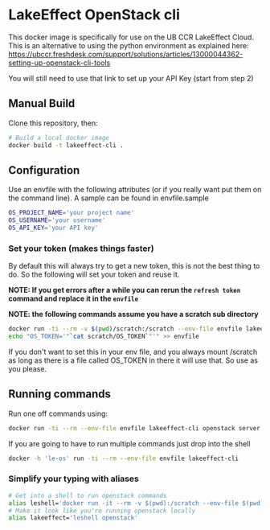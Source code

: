 # LakeEffect OpenStack cli

This docker image is specifically for use on the UB CCR LakeEffect Cloud.
This is an alternative to using the python environment as explained here: https://ubccr.freshdesk.com/support/solutions/articles/13000044362-setting-up-openstack-cli-tools

You will still need to use that link to set up your API Key (start from step 2)

## Manual Build
Clone this repository, then:

```bash
# Build a local docker image
docker build -t lakeeffect-cli .
```

## Configuration

Use an envfile with the following attributes
(or if you really want put them on the command line).
A sample can be found in envfile.sample

```bash
OS_PROJECT_NAME='your project name'
OS_USERNAME='your username'
OS_API_KEY='your API key'
```

### Set your token (makes things faster)
By default this will always try to get a new token, this is not the best thing to do.
So the following will set your token and reuse it.

**NOTE: If you get errors after a while you can rerun the `refresh token` command and replace it in the `envfile`**

**NOTE: the following commands assume you have a scratch sub directory**

```bash
docker run -ti --rm -v $(pwd)/scratch:/scratch --env-file envfile lakeeffect-cli refresh token
echo "OS_TOKEN='"`cat scratch/OS_TOKEN`"'" >> envfile
```
If you don't want to set this in your env file, and you always mount /scratch as long as there is a file called OS_TOKEN in there it will use that.  So use as you please.

## Running commands

Run one off commands using:

```bash
docker run -ti --rm --env-file envfile lakeeffect-cli openstack server list
```

If you are going to have to run multiple commands just drop into the shell
```bash
docker -h 'le-os' run -ti --rm --env-file envfile lakeeffect-cli
```

### Simplify your typing with aliases
```bash
# Get into a shell to run openstack commands
alias leshell='docker run -it --rm -v $(pwd):/scratch --env-file $(pwd)/envfile lakeeffect-cli'
# Make it look like you're running openstack locally
alias lakeeffect='leshell openstack'
```
